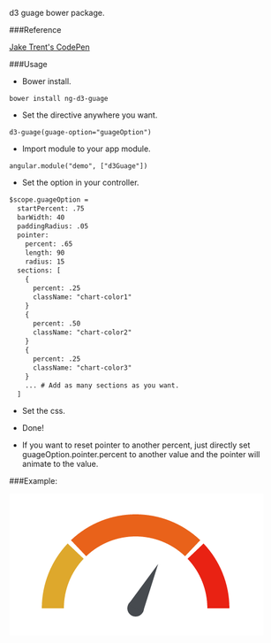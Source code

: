d3 guage bower package.

###Reference

[Jake Trent's CodePen](http://codepen.io/jaketrent/pen/eloGk)

###Usage

- Bower install.
```
bower install ng-d3-guage
```

- Set the directive anywhere you want.
```
d3-guage(guage-option="guageOption")
```

- Import module to your app module.
```
angular.module("demo", ["d3Guage"])
```

- Set the option in your controller.
```
$scope.guageOption =
  startPercent: .75
  barWidth: 40
  paddingRadius: .05
  pointer:
    percent: .65
    length: 90
    radius: 15
  sections: [
    {
      percent: .25
      className: "chart-color1"
    }
    {
      percent: .50
      className: "chart-color2"
    }
    {
      percent: .25
      className: "chart-color3"
    }
    ... # Add as many sections as you want.
  ]
```

- Set the css.

- Done!

- If you want to reset pointer to another percent, just directly set guageOption.pointer.percent to another value and the pointer will animate to the value.

###Example:

![alt tag](example.png)